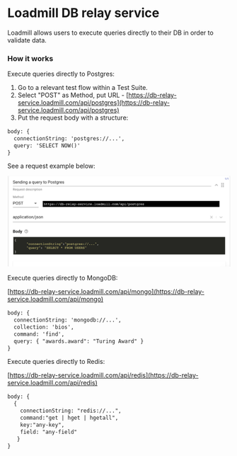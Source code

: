 # Loadmill DB relay service

Loadmill allows users to execute queries directly to their DB in order to validate data.

### How it works

Execute queries directly to Postgres:

1. Go to a relevant test flow within a Test Suite.
2. Select "POST" as Method, put URL - [https://db-relay-service.loadmill.com/api/postgres](https://db-relay-service.loadmill.com/api/postgres)
3. Put the request body with a structure:

```text
body: {
  connectionString: 'postgres://...',
  query: 'SELECT NOW()'
}
```

See a request example below:

![](../.gitbook/assets/screen-shot-2021-02-25-at-16.17.02.png)

Execute queries directly to MongoDB:

[https://db-relay-service.loadmill.com/api/mongo](https://db-relay-service.loadmill.com/api/mongo)

```text
body: {
  connectionString: 'mongodb://...',
  collection: 'bios',
  command: 'find',
  query: { "awards.award": "Turing Award" }
}
```

Execute queries directly to Redis:

[https://db-relay-service.loadmill.com/api/redis](https://db-relay-service.loadmill.com/api/redis)

```text
body: {
  {
    connectionString: "redis://...", 
    command:"get | hget | hgetall",
    key:"any-key",
    field: "any-field"
   }
}
```

### 

